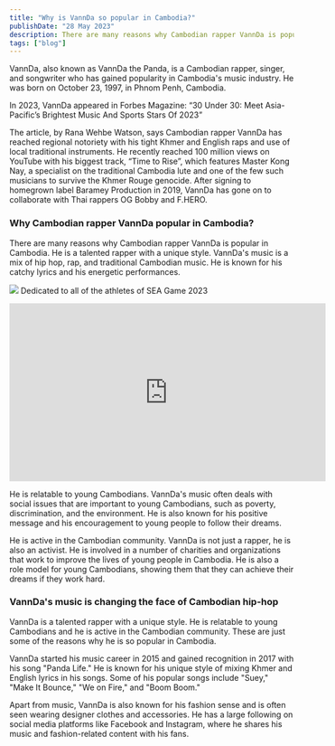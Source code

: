 ```yaml
---
title: "Why is VannDa so popular in Cambodia?"
publishDate: "28 May 2023"
description: There are many reasons why Cambodian rapper VannDa is popular in Cambodia
tags: ["blog"]
---
```


VannDa, also known as VannDa the Panda, is a Cambodian rapper, singer, and songwriter who has gained popularity in Cambodia's music industry. He was born on October 23, 1997, in Phnom Penh, Cambodia.

In 2023, VannDa appeared in Forbes Magazine: “30 Under 30: Meet Asia-Pacific’s Brightest Music And Sports Stars Of 2023”

The article, by Rana Wehbe Watson, says Cambodian rapper VannDa has reached regional notoriety with his tight Khmer and English raps and use of local traditional instruments. He recently reached 100 million views on YouTube with his biggest track, “Time to Rise”, which features Master Kong Nay, a specialist on the traditional Cambodia lute and one of the few such musicians to survive the Khmer Rouge genocide. After signing to homegrown label Baramey Production in 2019, VannDa has gone on to collaborate with Thai rappers OG Bobby and F.HERO.

### Why Cambodian rapper VannDa popular in Cambodia?

There are many reasons why Cambodian rapper VannDa is popular in Cambodia. He is a talented rapper with a unique style. VannDa's music is a mix of hip hop, rap, and traditional Cambodian music. He is known for his catchy lyrics and his energetic performances.

![](https://cambopedia.com/wp-content/uploads/2023/05/vannda_cambodia-1024x436.png) Dedicated to all of the athletes of SEA Game 2023

<iframe src="https://www.youtube.com/embed/StNAenr4rVY" title="YouTube video player" allow="accelerometer; autoplay; clipboard-write; encrypted-media; gyroscope; picture-in-picture; web-share" allowfullscreen width="560" height="315" frameborder="0"></iframe>

He is relatable to young Cambodians. VannDa's music often deals with social issues that are important to young Cambodians, such as poverty, discrimination, and the environment. He is also known for his positive message and his encouragement to young people to follow their dreams.

He is active in the Cambodian community. VannDa is not just a rapper, he is also an activist. He is involved in a number of charities and organizations that work to improve the lives of young people in Cambodia. He is also a role model for young Cambodians, showing them that they can achieve their dreams if they work hard.

### VannDa's music is changing the face of Cambodian hip-hop

VannDa is a talented rapper with a unique style. He is relatable to young Cambodians and he is active in the Cambodian community. These are just some of the reasons why he is so popular in Cambodia.

VannDa started his music career in 2015 and gained recognition in 2017 with his song "Panda Life." He is known for his unique style of mixing Khmer and English lyrics in his songs. Some of his popular songs include "Suey," "Make It Bounce," "We on Fire," and "Boom Boom."

Apart from music, VannDa is also known for his fashion sense and is often seen wearing designer clothes and accessories. He has a large following on social media platforms like Facebook and Instagram, where he shares his music and fashion-related content with his fans.
